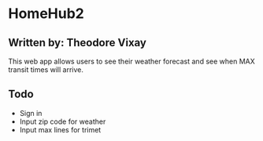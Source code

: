 # HomeHub2

## Written by: Theodore Vixay

This web app allows users to see their weather forecast and see when MAX transit times will arrive.

## Todo

- Sign in
- Input zip code for weather
- Input max lines for trimet
